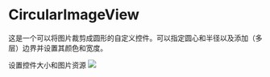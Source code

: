 # CircularImageView
这是一个可以将图片裁剪成圆形的自定义控件。可以指定圆心和半径以及添加（多层）边界并设置其颜色和宽度。

设置控件大小和图片资源
![](https://github.com/skyfall336/CircularImageView/)
